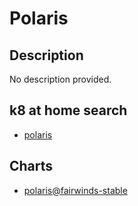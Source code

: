 # Polaris

## Description

No description provided.

## k8 at home search

- [polaris](https://nanne.dev/k8s-at-home-search/#/polaris)

## Charts

- [polaris@fairwinds-stable](https://charts.fairwinds.com/stable/)
